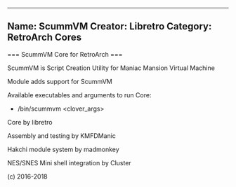 -----------------------
Name: ScummVM 
Creator: Libretro
Category: RetroArch Cores
-----------------------
=== ScummVM Core for RetroArch ===

ScummVM is Script Creation Utility for Maniac Mansion Virtual Machine

Module adds support for ScummVM 

Available executables and arguments to run Core:
- /bin/scummvm <rom> <clover_args>

Core by libretro

Assembly and testing by KMFDManic

Hakchi module system by madmonkey

NES/SNES Mini shell integration by Cluster

(c) 2016-2018
